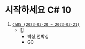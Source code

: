 # 시작하세요 C# 10 
1. [`Ch05 (2023-03-20 ~ 2023-03-21)`](https://ktn1075.tistory.com/42)
   - 힙
      - 박싱,언박싱
      - GC 
